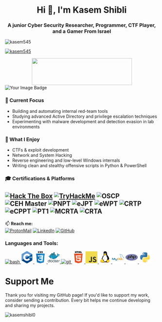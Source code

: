 <h1 align="center">Hi 👋, I'm Kasem Shibli</h1>
<h3 align="center">A junior Cyber Security Researcher, Programmer, CTF Player, and a Gamer From Israel</h3>

<p align="left"> <img src="https://komarev.com/ghpvc/?username=kasem545&label=Profile%20views&color=0e75b6&style=for-the-badge" alt="kasem545" /> </p>

<p align="left"> <a href="https://github.com/ryo-ma/github-profile-trophy"><img src="https://github-profile-trophy.vercel.app/?username=kasem545" alt="kasem545" /></a> </p>

<p align="left"> <a href="https://app.hackthebox.com/profile/671151" target="blank"><img decoding="async" style="display: block; align:center; -webkit-user-select: none;margin: auto;background-color: transition: background-color 300ms" src="https://www.hackthebox.com/badge/image/671151" width="329" height="88" ></a> <img src="https://tryhackme.com/api/v2/badges/public-profile?userPublicId=221084" alt="Your Image Badge"/>
<!--width="220" height="50"-->


### 🔭 Current Focus
- Building and automating internal red-team tools
- Studying advanced Active Directory and privilege escalation techniques
- Experimenting with malware development and detection evasion in lab environments

### 🧠 What I Enjoy
- CTFs & exploit development
- Network and System Hacking
- Reverse engineering and low-level Windows internals
- Writing clean and stealthy offensive scripts in Python & PowerShell

### 🎓 Certifications & Platforms
[![Hack The Box](https://img.shields.io/badge/HackTheBox-Active-brightgreen?style=for-the-badge&logo=hackthebox)](https://app.hackthebox.com/profile/671151)
[![TryHackMe](https://img.shields.io/badge/TryHackMe-Active-red?style=for-the-badge&logo=tryhackme)](https://tryhackme.com/p/kasemsh)
![OSCP](https://img.shields.io/badge/OSCP-In%20Progress-blue?style=for-the-badge)
![CEH Master](https://img.shields.io/badge/CEH%20Master-Claimed-green?style=for-the-badge)
![PNPT](https://img.shields.io/badge/PNPT-Claimed-green?style=for-the-badge)
![eJPT](https://img.shields.io/badge/eJPT-Claimed-green?style=for-the-badge)
![eWPT](https://img.shields.io/badge/ewpt-Claimed-green?style=for-the-badge)
![CRTP](https://img.shields.io/badge/CRTP-Claimed-green?style=for-the-badge)
![eCPPT](https://img.shields.io/badge/eCPPT-Claimed-green?style=for-the-badge)
![PT1](https://img.shields.io/badge/PT1-Claimed-green?style=for-the-badge)
![MCRTA](https://img.shields.io/badge/MCRTA-Claimed-green?style=for-the-badge)
![CRTA](https://img.shields.io/badge/CRTA-Claimed-green?style=for-the-badge)
---
📫 **Reach me:**  
[![ProtonMail](https://img.shields.io/badge/Email-kasem545@proton.me-orange?style=for-the-badge)](mailto:kasem545@proton.me)
[![LinkedIn](https://img.shields.io/badge/LinkedIn-kasemshibli-blue?style=for-the-badge&logo=linkedin)](https://linkedin.com/in/kasemshibli)
[![GitHub](https://img.shields.io/badge/GitHub-kasem545-black?style=for-the-badge&logo=github)](https://github.com/kasem545)



</p>

<h3 align="left">Languages and Tools:</h3>
<p align="left"> <a href="https://www.gnu.org/software/bash/" target="_blank" rel="noreferrer"> <img src="https://www.vectorlogo.zone/logos/gnu_bash/gnu_bash-icon.svg" alt="bash" width="40" height="40"/> </a> <a href="https://www.w3schools.com/cpp/" target="_blank" rel="noreferrer"> <img src="https://raw.githubusercontent.com/devicons/devicon/master/icons/cplusplus/cplusplus-original.svg" alt="cplusplus" width="40" height="40"/> </a> <a href="https://www.w3schools.com/css/" target="_blank" rel="noreferrer"> <img src="https://raw.githubusercontent.com/devicons/devicon/master/icons/css3/css3-original-wordmark.svg" alt="css3" width="40" height="40"/> </a> <a href="https://www.docker.com/" target="_blank" rel="noreferrer"> <img src="https://raw.githubusercontent.com/devicons/devicon/master/icons/docker/docker-original-wordmark.svg" alt="docker" width="40" height="40"/> </a> <a href="https://git-scm.com/" target="_blank" rel="noreferrer"> <img src="https://www.vectorlogo.zone/logos/git-scm/git-scm-icon.svg" alt="git" width="40" height="40"/> </a> <a href="https://www.w3.org/html/" target="_blank" rel="noreferrer"> <img src="https://raw.githubusercontent.com/devicons/devicon/master/icons/html5/html5-original-wordmark.svg" alt="html5" width="40" height="40"/> </a> <a href="https://developer.mozilla.org/en-US/docs/Web/JavaScript" target="_blank" rel="noreferrer"> <img src="https://raw.githubusercontent.com/devicons/devicon/master/icons/javascript/javascript-original.svg" alt="javascript" width="40" height="40"/> </a> <a href="https://www.linux.org/" target="_blank" rel="noreferrer"> <img src="https://raw.githubusercontent.com/devicons/devicon/master/icons/linux/linux-original.svg" alt="linux" width="40" height="40"/> </a> <a href="https://www.mysql.com/" target="_blank" rel="noreferrer"> <img src="https://raw.githubusercontent.com/devicons/devicon/master/icons/mysql/mysql-original-wordmark.svg" alt="mysql" width="40" height="40"/> </a> <a href="https://www.php.net" target="_blank" rel="noreferrer"> <img src="https://raw.githubusercontent.com/devicons/devicon/master/icons/php/php-original.svg" alt="php" width="40" height="40"/> </a> <a href="https://www.python.org" target="_blank" rel="noreferrer"> <img src="https://raw.githubusercontent.com/devicons/devicon/master/icons/python/python-original.svg" alt="python" width="40" height="40"/> </a> </p>

# Support Me

Thank you for visiting my GitHub page! If you'd like to support my work, consider sending a contribution. Every bit helps me continue developing and sharing my projects.
<p><a href="https://www.buymeacoffee.com/kasemshibl0"> <img align="left" src="https://cdn.buymeacoffee.com/buttons/v2/default-yellow.png" height="50" width="210" alt="kasemshibl0" /></a></p><br><br>

